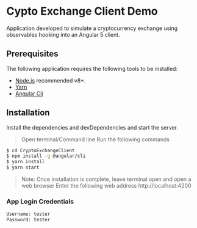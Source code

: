 # Cypto Exchange Client Demo
Application developed to simulate a cryptocurrency exchange using observables hooking into an Angular 5 client.

## Prerequisites
The following application requires the following tools to be installed:
* [Node.js](https://nodejs.org/) recommended v8+.
* [Yarn](https://yarnpkg.com/en/)
* [Angular Cli](https://cli.angular.io/)

## Installation
Install the dependencies and devDependencies and start the server.
> Open terminal/Command line
> Run the following commands
```sh
$ cd CryptoExchangeClient
$ npm install -g @angular/cli
$ yarn install
$ yarn start
```

> Note: Once installation is complete, leave terminal open and open a web browser
> Enter the following web address http://localhost:4200

### App Login Credentials
```sh
Username: tester
Password: tester
```
